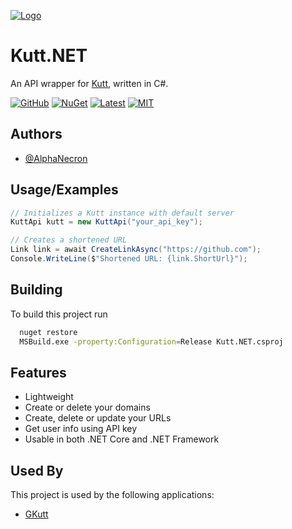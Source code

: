 
[![Logo](https://user-images.githubusercontent.com/57827456/122667487-4923e980-d1dd-11eb-9c78-c9b25ab43149.png)](#)

    
# Kutt.NET

An API wrapper for [Kutt](kutt.it), written in C#.

[![GitHub](https://img.shields.io/github/downloads/AlphaNecron/Kutt.NET/total?color=%237BA1F7&logo=github&style=for-the-badge)](https://github.com/AlphaNecron/Kutt.NET/releases/latest)
[![NuGet](https://img.shields.io/nuget/dt/Kutt.NET?color=%237BA1F7&logo=nuget&style=for-the-badge)](https://www.nuget.org/packages/Kutt.NET)
[![Latest](https://img.shields.io/github/v/tag/AlphaNecron/Kutt.NET?color=%237BA1F7&label=RELEASE&logo=github&sort=semver&style=for-the-badge)](https://github.com/Rarst/laps/releases/latest)
[![MIT](https://img.shields.io/github/license/AlphaNecron/Kutt.NET?color=%237BA1F7&style=for-the-badge)](#)
## Authors

- [@AlphaNecron](https://www.github.com/AlphaNecron)

  
## Usage/Examples

```csharp
// Initializes a Kutt instance with default server
KuttApi kutt = new KuttApi("your_api_key");

// Creates a shortened URL
Link link = await CreateLinkAsync("https://github.com");
Console.WriteLine($"Shortened URL: {link.ShortUrl}");
```


## Building

To build this project run

```bash
  nuget restore
  MSBuild.exe -property:Configuration=Release Kutt.NET.csproj
```

  
## Features

- Lightweight
- Create or delete your domains
- Create, delete or update your URLs
- Get user info using API key
- Usable in both .NET Core and .NET Framework
  
## Used By

This project is used by the following applications:
- [GKutt](https://github.com/AlphaNecron/GKutt)
